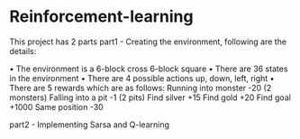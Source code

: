# Reinforcement-learning


This project has 2 parts 
part1 - Creating the environment, following are the details:

•	The environment is a 6-block cross 6-block square
•	There are 36 states in the environment
•	There are 4 possible actions up, down, left, right
•	There are 5 rewards which are as follows:
    Running into monster -20 (2 monsters)
    Falling into a pit -1 (2 pits)
    Find silver +15
    Find gold +20
    Find goal +1000
    Same position -30
    
part2 - Implementing Sarsa and Q-learning

